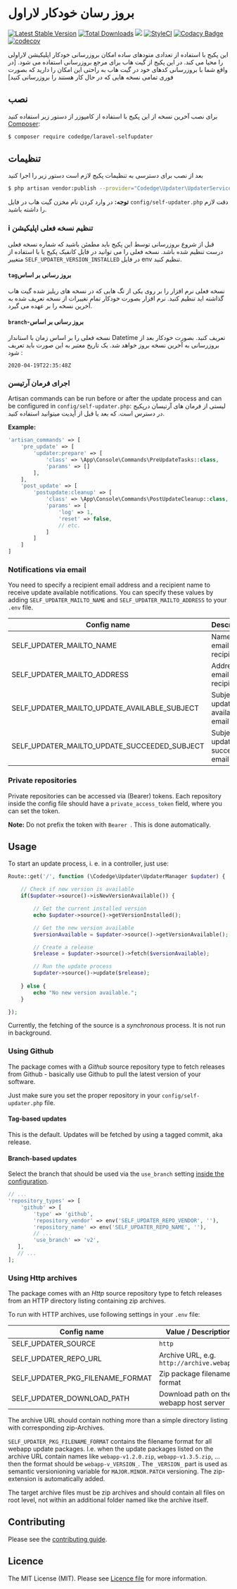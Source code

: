# بروز رسان خودکار لاراول 

[![Latest Stable Version](https://poser.pugx.org/codedge/laravel-selfupdater/v/stable?format=flat-square)](https://packagist.org/packages/codedge/laravel-selfupdater)
[![Total Downloads](https://poser.pugx.org/codedge/laravel-selfupdater/downloads?format=flat-square)](https://packagist.org/packages/codedge/laravel-selfupdater)
[![](https://github.com/codedge/laravel-selfupdater/workflows/Tests/badge.svg)](https://github.com/codedge/laravel-selfupdater/actions)
[![StyleCI](https://styleci.io/repos/64463948/shield)](https://styleci.io/repos/64463948)
[![Codacy Badge](https://api.codacy.com/project/badge/Grade/dd836e58656b4e25b34b2a4ac8197142)](https://www.codacy.com/app/codedge/laravel-selfupdater?utm_source=github.com&amp;utm_medium=referral&amp;utm_content=codedge/laravel-selfupdater)
[![codecov](https://codecov.io/gh/codedge/laravel-selfupdater/branch/master/graph/badge.svg)](https://codecov.io/gh/codedge/laravel-selfupdater)

این پکیج با استفاده از تعدادی متودهای ساده امکان بروزرسانی خودکار اپلیکیشن لاراولی را 
محیا می کند. در این پکیج از گیت هاب برای مرجع بروزرسانی استفاده می شود.
[در واقع شما با بروزرسانی کدهای خود در گیت هاب به راحتی این امکان را دارید که بصورت فوری تمامی نسخه هایی که در حال کار هستند را بروزرسانی کنید]

## نصب

برای نصب آخرین نسخه از این پکیج با استفاده از کامپوزر از دستور زیر استفاده کنید [Composer](https://getcomposer.org/):
```sh
$ composer require codedge/laravel-selfupdater
```

## تنظیمات
بعد از نصب برای دسترسی به تنظیمات پکیج لازم است دستور زیر را اجرا کنید 
```sh
$ php artisan vendor:publish --provider="Codedge\Updater\UpdaterServiceProvider"
```
 
**توجه:** در وارد کردن نام مخزن گیت هاب در فایل  `config/self-updater.php` دقت لازم را داشته باشید.

### :information_source: تنظیم نسخه فعلی اپلیکیشن

قبل از شروع بروزرسانی توسط این پکیج باید مطمئن باشید که شماره نسخه فعلی درست تنظیم شده باشد.
نسخه فعلی را می توانید در فایل کانفیک پکیج یا با استفاده از متغییر
`SELF_UPDATER_VERSION_INSTALLED` در فایل env تنظیم کنید.

#### `tag`بروز رسانی بر اساس 

نسخه فعلی نرم افزار را بر روی یکی از تگ هایی که در نسخه های ریلیز شده گیت هاب گذاشته اید تنظیم کنید. نرم افزار بصورت خودکار تمام تغییرات از نسخه تعریف شده به آخرین نسخه را بر عهده می گیرد.

#### `branch`-بروز رسانی بر اساس

نسخه فعلی را بر اساس زمان با استاندار Datetime تعریف کنید. بصورت خودکار بعد از بروزرسانی به آخرین نسخه بروز خواهد شد.
یک تاریخ معتبر به این صورت باید تعریف شود :

`2020-04-19T22:35:48Z`

### اجرای فرمان آرتیسن
Artisan commands can be run before or after the update process and can be configured in `config/self-updater.php`:
لیستی از فرمان های آرتیسان درپکیج در دسترس است. که بعد یا قبل از آپدیت میتوانید استفاده کنید. 

__Example:__
```php
'artisan_commands' => [
    'pre_update' => [
        'updater:prepare' => [
            'class' => \App\Console\Commands\PreUpdateTasks::class,
            'params' => []
        ],
    ],
    'post_update' => [
        'postupdate:cleanup' => [
            'class' => \App\Console\Commands\PostUpdateCleanup::class,
            'params' => [
                'log' => 1,
                'reset' => false,
                // etc.
            ]
        ]
    ]
]
```

### Notifications via email
You need to specify a recipient email address and a recipient name to receive
update available notifications.
You can specify these values by adding `SELF_UPDATER_MAILTO_NAME` and
`SELF_UPDATER_MAILTO_ADDRESS` to your `.env` file.

| Config name              | Description |
| -----------              | ----------- |
| SELF_UPDATER_MAILTO_NAME | Name of email recipient |
| SELF_UPDATER_MAILTO_ADDRESS    | Address of email recipient |
| SELF_UPDATER_MAILTO_UPDATE_AVAILABLE_SUBJECT | Subject of update available email |
| SELF_UPDATER_MAILTO_UPDATE_SUCCEEDED_SUBJECT | Subject of update succeeded email |

### Private repositories

Private repositories can be accessed via (Bearer) tokens. Each repository inside the config file should have
a `private_access_token` field, where you can set the token.

**Note:** Do not prefix the token with `Bearer `. This is done automatically.

## Usage
To start an update process, i. e. in a controller, just use:
```php
Route::get('/', function (\Codedge\Updater\UpdaterManager $updater) {

    // Check if new version is available
    if($updater->source()->isNewVersionAvailable()) {

        // Get the current installed version
        echo $updater->source()->getVersionInstalled();

        // Get the new version available
        $versionAvailable = $updater->source()->getVersionAvailable();

        // Create a release
        $release = $updater->source()->fetch($versionAvailable);

        // Run the update process
        $updater->source()->update($release);
        
    } else {
        echo "No new version available.";
    }

});
```

Currently, the fetching of the source is a _synchronous_ process.
It is not run in background.

### Using Github
The package comes with a _Github_ source repository type to fetch 
releases from Github - basically use Github to pull the latest version
of your software.

Just make sure you set the proper repository in your `config/self-updater.php`
file.

#### Tag-based updates

This is the default. Updates will be fetched by using a tagged commit, aka release.

#### Branch-based updates

Select the branch that should be used via the `use_branch` setting [inside the configuration](https://github.com/codedge/laravel-selfupdater/blob/master/config/self-update.php).

```php
// ...
'repository_types' => [
    'github' => [
        'type' => 'github',
        'repository_vendor' => env('SELF_UPDATER_REPO_VENDOR', ''),
        'repository_name' => env('SELF_UPDATER_REPO_NAME', ''),
        // ...
        'use_branch' => 'v2',
   ],          
   // ...
];
```

### Using Http archives
The package comes with an _Http_ source repository type to fetch 
releases from an HTTP directory listing containing zip archives.

To run with HTTP archives, use following settings in your `.env` file:

| Config name              | Value / Description |
| -----------              | ----------- |
| SELF_UPDATER_SOURCE | `http` |
| SELF_UPDATER_REPO_URL    | Archive URL, e.g. `http://archive.webapp/` |
| SELF_UPDATER_PKG_FILENAME_FORMAT | Zip package filename format |
| SELF_UPDATER_DOWNLOAD_PATH | Download path on the webapp host server|

The archive URL should contain nothing more than a simple directory listing with corresponding zip-Archives.

`SELF_UPDATER_PKG_FILENAME_FORMAT` contains the filename format for all webapp update packages. I.e. when the update packages listed on the archive URL contain names like `webapp-v1.2.0.zip`, `webapp-v1.3.5.zip`, ... then the format should be `webapp-v_VERSION_`. The `_VERSION_` part is used as semantic versionioning variable for `MAJOR.MINOR.PATCH` versioning. The zip-extension is automatically added.

The target archive files must be zip archives and should contain all files on root level, not within an additional folder named like the archive itself.

## Contributing
Please see the [contributing guide](CONTRIBUTING.md).

## Licence
The MIT License (MIT). Please see [Licence file](LICENSE) for more information.
